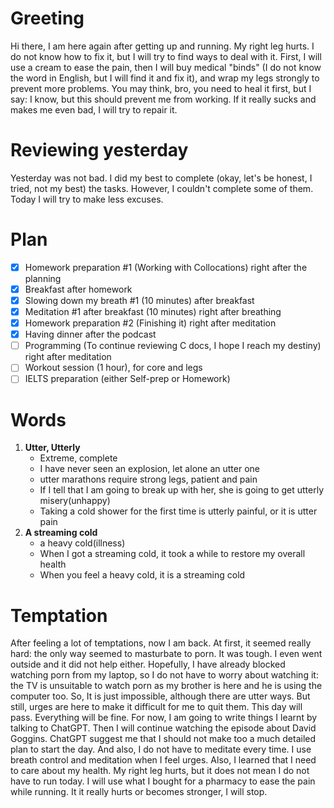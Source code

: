 # Greeting
Hi there, I am here again after getting up and running. My right leg hurts. I do not know how to fix it, but I will try to find ways to deal with it. First, I will use a cream to ease the pain, then I will buy medical "binds" (I do not know the word in English, but I will find it and fix it), and wrap my legs strongly to prevent more problems. You may think, bro, you need to heal it first, but I say: I know, but this should prevent me from working. If it really sucks and makes me even bad, I will try to repair it.
# Reviewing yesterday
Yesterday was not bad. I did my best to complete (okay, let's be honest, I tried, not my best) the tasks. However, I couldn't complete some of them. Today I will try to make less excuses.
# Plan
- [x] Homework preparation #1 (Working with Collocations) right after the planning
- [x] Breakfast after homework
- [x] Slowing down my breath #1 (10 minutes) after breakfast
- [x] Meditation #1 after breakfast (10 minutes) right after breathing
- [x] Homework preparation #2 (Finishing it) right after meditation
- [x] Having dinner after the podcast
- [ ] Programming (To continue reviewing C docs, I hope I reach my destiny) right after meditation
- [ ] Workout session (1 hour), for core and legs
- [ ] IELTS preparation (either Self-prep or Homework)
# Words
1. **Utter, Utterly**
	- Extreme, complete
	- I have never seen an explosion, let alone an utter one
	- utter marathons require strong legs, patient and pain
	- If I tell that I am going to break up with her, she is going to get utterly misery(unhappy)
	- Taking a cold shower for the first time is utterly painful, or it is utter pain
2. **A streaming cold**
	- a heavy cold(illness)
	- When I got a streaming cold, it took a while to restore my overall health
	- When you feel a heavy cold, it is a streaming cold
# Temptation
After feeling a lot of temptations, now I am back. At first, it seemed really hard: the only way seemed to masturbate to porn. It was tough. I even went outside and it did not help either. Hopefully, I have already blocked watching porn from my laptop, so I do not have to worry about watching it: the TV is unsuitable to watch porn as my brother is here and he is using the computer too. So, It is just impossible, although there are utter ways. But still, urges are here to make it difficult for me to quit them. This day will pass. Everything will be fine. For now, I am going to write things I learnt by talking to ChatGPT. Then I will continue watching the episode about David Goggins. ChatGPT suggest me that I should not make too a much detailed plan to start the day. And also, I do not have to meditate every time. I use breath control and meditation when I feel urges. Also, I learned that I need to care about my health. My right leg hurts, but it does not mean I do not have to run today. I will use what I bought for a pharmacy to ease the pain while running. It it really hurts or becomes stronger, I will stop.